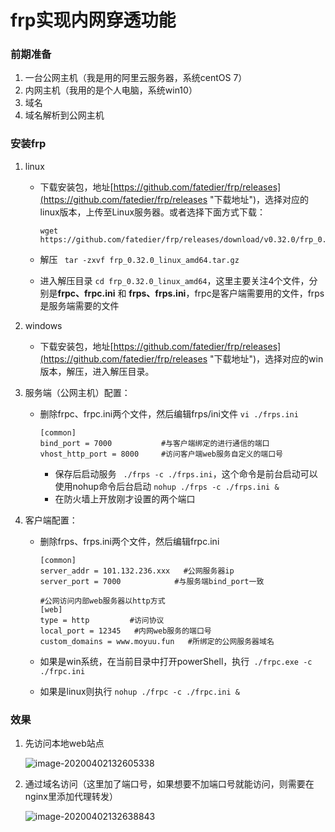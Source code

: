 # frp实现内网穿透功能

### 前期准备

  1. 一台公网主机（我是用的阿里云服务器，系统centOS 7）
 2. 内网主机（我用的是个人电脑，系统win10） 
  3. 域名
  4. 域名解析到公网主机

### 安装frp

 1. linux

     - 下载安装包，地址[https://github.com/fatedier/frp/releases](https://github.com/fatedier/frp/releases "下载地址")，选择对应的linux版本，上传至Linux服务器。或者选择下面方式下载：

       ```shell
       wget https://github.com/fatedier/frp/releases/download/v0.32.0/frp_0.32.0_linux_amd64.tar.gz
       ```

     - 解压 ``` tar -zxvf frp_0.32.0_linux_amd64.tar.gz```

     - 进入解压目录 ```cd frp_0.32.0_linux_amd64```，这里主要关注4个文件，分别是**frpc、frpc.ini** 和 **frps、frps.ini**，frpc是客户端需要用的文件，frps是服务端需要的文件


2. windows

    - 下载安装包，地址[https://github.com/fatedier/frp/releases](https://github.com/fatedier/frp/releases "下载地址")，选择对应的win版本，解压，进入解压目录。
    
    

3. 服务端（公网主机）配置：

   - 删除frpc、frpc.ini两个文件，然后编辑frps/ini文件 ```vi ./frps.ini```

     ```shell
     [common]
     bind_port = 7000           #与客户端绑定的进行通信的端口
     vhost_http_port = 8000     #访问客户端web服务自定义的端口号
     ```

       -  保存后启动服务 ``` ./frps -c ./frps.ini```，这个命令是前台启动可以使用nohup命令后台启动 ```nohup ./frps -c ./frps.ini &```
       -  在防火墙上开放刚才设置的两个端口

4. 客户端配置：

   - 删除frps、frps.ini两个文件，然后编辑frpc.ini

     ```shell
     [common]
     server_addr = 101.132.236.xxx   #公网服务器ip
     server_port = 7000            #与服务端bind_port一致
      
     #公网访问内部web服务器以http方式
     [web]
     type = http         #访问协议
     local_port = 12345   #内网web服务的端口号
     custom_domains = www.moyuu.fun   #所绑定的公网服务器域名
     ```

   - 如果是win系统，在当前目录中打开powerShell，执行``` ./frpc.exe -c ./frpc.ini```
   - 如果是linux则执行 ```nohup ./frpc -c ./frpc.ini &```

###  效果

1. 先访问本地web站点

   ![image-20200402132605338](http://file.moyuu.fun:10031/images/image-20200402132605338.png)

2. 通过域名访问（这里加了端口号，如果想要不加端口号就能访问，则需要在nginx里添加代理转发）

   ![image-20200402132638843](http://file.moyuu.fun:10031/images/image-20200402132638843.png)